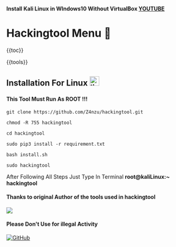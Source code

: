 #### Install Kali Linux in WIndows10 Without VirtualBox [YOUTUBE]([https://youtu.be/BsFhpIDcd9I](https://youtu.be/dDfDJM-scjc?si=s5v4byh5-YBaZ3DX))

# Hackingtool Menu 🧰
{{toc}}

{{tools}}
## Installation For Linux <img src="https://konpa.github.io/devicon/devicon.git/icons/linux/linux-original.svg" alt="linux" width="25" height="25"/></p><p align="center">

#### This Tool Must Run As ROOT !!!

    git clone https://github.com/Z4nzu/hackingtool.git
    
    chmod -R 755 hackingtool  
    
    cd hackingtool
    
    sudo pip3 install -r requirement.txt
    
    bash install.sh
    
    sudo hackingtool

 After Following All Steps Just Type In Terminal **root@kaliLinux:~** **hackingtool**

#### Thanks to original Author of the tools used in hackingtool

<img src ="https://img.shields.io/badge/Important-notice-red" />
<h4>Please Don't Use for illegal Activity</h4>

[![GitHub](https://img.shields.io/badge/-GitHub-181717?style=flat-square&logo=github&link=https://github.com/Croakieee/)](https://github.com/Croakieee/)

